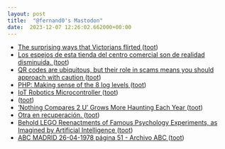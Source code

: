 ```yaml
---
layout: post
title:  "@fernand0's Mastodon"
date:  2023-12-07 12:26:02.662000+00:00
---
```

*  [The surprising ways that Victorians flirted ](https://www.bbc.com/culture/article/20220114-the-surprising-ways-that-victorians-flirte) ([toot](https://mastodon.social/@fernand0/111539123824938613))
*  [Los espejos de esta tienda del centro comercial son de realidad disminuida.  ](https://mastodon.social/tags/tipin) ([toot](https://mastodon.social/@fernand0/111539100440383589))
*  [QR codes are ubiquitous, but their role in scams means you should approach with caution ](https://mashable.com/article/beware-qr-code-scam) ([toot](https://mastodon.social/@fernand0/111538919917651251))
*  [PHP: Making sense of the 8 log levels  ](https://darkghosthunter.medium.com/php-making-sense-of-the-8-log-levels-ddd27c4719a) ([toot](https://mastodon.social/@fernand0/111538608863552088))
*  [IoT Robotics Microcontroller  ](https://medium.com/@MohamedWasim001/iot-robotics-microcontroller-f3f6e079924a) ([toot](https://mastodon.social/@fernand0/111538351058908055))
*  [ ](https://mastodon.social/users/fernand0/statuses/111537676569204913/activity) ([toot](https://mastodon.social/users/fernand0/statuses/111537676569204913/activity))
*  [‘Nothing Compares 2 U’ Grows More Haunting Each Year ](https://melmagazine.com/en-us/story/sinead-o-connor-nothing-compares-2-) ([toot](https://mastodon.social/@fernand0/111536718955492318))
*  [Otra en recuperación. ](https://avecesunafoto.wordpress.com/2023/12/06/otra-en-recuperacion) ([toot](https://mastodon.social/@fernand0/111534831083014914))
*  [Behold LEGO Reenactments of Famous Psychology Experiments, as Imagined by Artificial Intelligence ](https://www.openculture.com/2023/11/behold-lego-reenactments-of-famous-psychology-experiments-as-imagined-by-artificial-intelligence.htm) ([toot](https://mastodon.social/@fernand0/111534799347433082))
*  [ABC MADRID 26-04-1978 página 51 - Archivo ABC ](https://www.abc.es/archivo/periodicos/abc-madrid-19780426-51.htm) ([toot](https://mastodon.social/@fernand0/111534695035661439))
